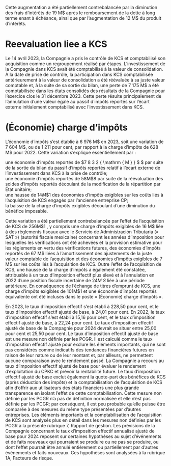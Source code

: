 Cette augmentation a été partiellement contrebalancée par la diminution des frais d’intérêts de 19 M\$ après le remboursement de la dette à long terme enant à échéance, ainsi que par l’augmentation de 12 M\$ du produit d’intérêts.

# Reevaluation liee a KCS

Le 14 avril 2023, la Compagnie a pris le contrôle de KCS et comptabilisé son acquisition comme un regroupement réalisé par étapes. L’investissement de la Compagnie dans KCS avait été comptabilisé à la valeur de consolidation. À la date de prise de contrôle, la participation dans KCS comptabilisée antérieurement à la valeur de consolidation a été réévaluée à sa juste valeur comptable et, à la suite de sa sortie du bilan, une perte de 7 175 M\$ a été comptabilisée dans les états consolidés des résultats de la Compagnie pour l’exercice clos le 31 décembre 2023. Cette perte résulte principalement de l’annulation d’une valeur égale au passif d’impôts reportés sur l’écart externe initialement comptabilisé avec l’investissement dans KCS.

# (Économie) charge d’impôts

L’économie d’impôts s’est établie à 6 976 M\$ en 2023, soit une variation de 7 604 M\$, ou de 1 211 pour cent, par rapport à la charge d’impôts de 628 M\$ pour 2022. Cette variation s’explique essentiellement par :

une économie d’impôts reportés de $7 8 3 2  { \mathrm { M } } \$ $ par suite de la sortie du bilan du passif d’impôts reportés relatif à l’écart externe de l’investissement dans KCS à la prise de contrôle;   
une économie d’impôts reportés de $5 8 \mathsf { M } \$ 8$ par suite de la réévaluation des soldes d’impôts reportés découlant de la modification de la répartition par État unitaire;   
une hausse de $1 4 M \$ 1$ des économies d’impôts exigibles sur les coûts liés à l’acquisition de KCS engagés par l’ancienne entreprise CP;   
la baisse de la charge d’impôts exigibles découlant d’une diminution du bénéfice imposable.

Cette variation a été partiellement contrebalancée par l’effet de l’acquisition de KCS de $2 5 6 \mathsf { M } \$ 1$ , y compris une charge d’impôts exigibles de 16 M\$ liée à des règlements fiscaux avec le Servicio de Administración Tributaria (« SAT ») (autorité fiscale mexicaine) concernant les années d’imposition pour lesquelles les vérifications ont été achevées et la provision estimative pour les règlements en vertu des vérifications futures, des économies d’impôts reportés de 67 M\$ liées à l’amortissement des ajustements de la juste valeur comptable de l’acquisition et des économies d’impôts exigibles de 7 M\$ sur les coûts liés à l’acquisition de KCS. Outre l’effet de l’acquisition de KCS, une hausse de la charge d’impôts a également été constatée, attribuable à un taux d’imposition effectif plus élevé et à l’annulation en 2022 d’une position fiscale incertaine de $2 4 M \ S$ liée à une période antérieure. En conséquence de l’échange de titres d’emprunt de ${ \mathsf { K C S } } ,$ une charge d’impôts exigibles de $1 0 1 \mathsf { M } \$ 1$ et une économie d’impôts reportés équivalente ont été incluses dans le poste « (Économie) charge d’impôts ».

En 2023, le taux d’imposition effectif s’est établi à 228,50 pour cent, et le taux d’imposition effectif ajusté de base, à 24,01 pour cent. En 2022, le taux d’imposition effectif s’est établi à 15,16 pour cent, et le taux d’imposition effectif ajusté de base, à 22,24 pour cent. Le taux d’imposition effectif ajusté de base de la Compagnie pour 2024 devrait se situer entre 25,00 pour cent et 25,50 pour cent. Le taux d’imposition effectif ajusté de base est une mesure non définie par les PCGR. Il est calculé comme le taux d’imposition effectif ajusté pour exclure les éléments importants, qui ne sont pas considérés comme indicatifs des tendances financières futures en raison de leur nature ou de leur montant et, par ailleurs, ne permettent aucune comparaison avec le rendement passé. La Compagnie a recours au taux d’imposition effectif ajusté de base pour évaluer le rendement d’exploitation du CPKC et prévoir la rentabilité future. Le taux d’imposition effectif ajusté de base exclut également la quote-part des bénéfices de KCS (après déduction des impôts) et la comptabilisation de l’acquisition de KCS afin d’offrir aux utilisateurs des états financiers une plus grande transparence en isolant l’effet de cette comptabilisation. Cette mesure non définie par les PCGR n’a pas de définition normalisée et elle n’est pas définie par les PCGR; par conséquent, il est peu probable qu’elle puisse être comparée à des mesures du même type présentées par d’autres entreprises. Les éléments importants et la comptabilisation de l’acquisition de KCS sont analysés plus en détail dans les mesures non définies par les PCGR à la présente rubrique 7, Rapport de gestion. Les prévisions de la Compagnie concernant le taux d’imposition effectif annualisé ajusté de base pour 2024 reposent sur certaines hypothèses au sujet d’événements et de faits nouveaux qui pourraient se produire ou ne pas se produire, ou dont l’effet pourrait être annulé entièrement ou partiellement par d’autres événements et faits nouveaux. Ces hypothèses sont analysées à la rubrique 1A, Facteurs de risque.